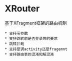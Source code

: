 # XRouter
基于XFragment框架的路由机制


    * 支持带参数
    * 支持跳转前是否登录等的要求
    * 跳转拦截
    * 支持是调activity还是fragemnt
    * 支持路由表的混淆和解混淆

